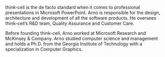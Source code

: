 think-cell is the de facto standard when it comes to professional presentations in Microsoft PowerPoint. Arno is responsible for the design, architecture and development of all the software products. He oversees think-cell’s R&D team, Quality Assurance and Customer Care.

Before founding think-cell, Arno worked at Microsoft Research and McKinsey & Company. Arno studied computer science and management and holds a Ph.D. from the Georgia Institute of Technology with a specialization in Computer Graphics.